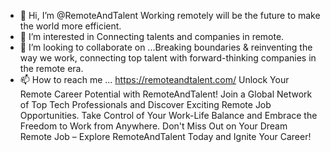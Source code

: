 - 👋 Hi, I’m @RemoteAndTalent Working remotely will be the future to make the world more efficient.
- 👀 I’m interested in Connecting talents and companies in remote.
- 💞️ I’m looking to collaborate on ...Breaking boundaries & reinventing the way we work, connecting top talent with forward-thinking companies in the remote era.
- 📫 How to reach me ... https://remoteandtalent.com/
Unlock Your Remote Career Potential with RemoteAndTalent! Join a Global Network of Top Tech Professionals and Discover Exciting Remote Job Opportunities. Take Control of Your Work-Life Balance and Embrace the Freedom to Work from Anywhere. Don't Miss Out on Your Dream Remote Job – Explore RemoteAndTalent Today and Ignite Your Career!
<!---
RemoteAndTalent/RemoteAndTalent is a ✨ special ✨ repository because its `README.md` (this file) appears on your GitHub profile.
You can click the Preview link to take a look at your changes.
--->
